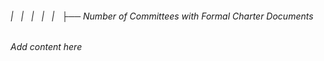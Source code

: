 ###### |   |   |   |   |   ├── Number of Committees with Formal Charter Documents

*Add content here*